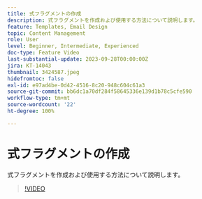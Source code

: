 ```yaml
---
title: 式フラグメントの作成
description: 式フラグメントを作成および使用する方法について説明します。
feature: Templates, Email Design
topic: Content Management
role: User
level: Beginner, Intermediate, Experienced
doc-type: Feature Video
last-substantial-update: 2023-09-28T00:00:00Z
jira: KT-14043
thumbnail: 3424587.jpeg
hidefromtoc: false
exl-id: e97ad4be-0d42-4516-8c20-948c604c61a3
source-git-commit: bb6dc1a70df284f58645336e139d1b78c5cfe590
workflow-type: tm+mt
source-wordcount: '22'
ht-degree: 100%

---
```


# 式フラグメントの作成

式フラグメントを作成および使用する方法について説明します。

>[!VIDEO](https://video.tv.adobe.com/v/3424587/?learn=on)
